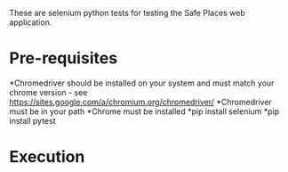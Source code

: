 These are selenium python tests for testing the Safe Places web application.

# Pre-requisites
*Chromedriver should be installed on your system and must match your chrome version - see https://sites.google.com/a/chromium.org/chromedriver/
*Chromedriver must be in your path
*Chrome must be installed
*pip install selenium
*pip install pytest

# Execution
